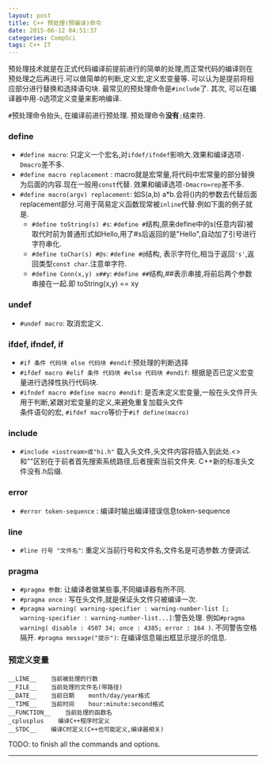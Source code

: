 ```yaml
---
layout: post
title: C++ 预处理(预编译)命令
date: 2015-06-12 04:51:37
categories: CompSci
tags: C++ IT
---
```


预处理技术就是在正式代码编译前提前进行的简单的处理,而正常代码的编译则在预处理之后再进行.可以做简单的判断,定义宏,定义宏变量等. 可以认为是提前将相应部分进行替换和选择语句块. 最常见的预处理命令是`#include`了. 其次, 可以在编译器中用`-D`选项定义变量来影响编译.

 `#`预处理命令抬头, 在编译前进行预处理. 预处理命令**没有**`;`结束符.

### define
- `#define macro`: 只定义一个宏名,对`ifdef/ifndef`影响大.效果和编译选项`-Dmacro`差不多.
- `#define macro replacement` : macro就是宏常量,将代码中宏常量的部分替换为后面的内容.现在一般用`const`代替. 效果和编译选项`-Dmacro=rep`差不多.
- `#define macro(argv) replacement`: 如S(a,b) a*b.会将()内的参数去代替后面replacement部分.可用于简易定义函数现常被`inline`代替.例如下面的例子就是.
  - `#define toString(s) #s`: `#define #`结构,原来define中的s(任意内容)被取代时前为普通形式如Hello,用了#s后返回的是"Hello",自动加了引号进行字符串化.
  - `#define toChar(s) #@s`: `#define #@`结构, 表示字符化,相当于返回`'s'`,返回类型`const char`.注意单字符.
  - `#define Conn(x,y) x##y`: `#define ##`结构,##表示串接,将前后两个参数串接在一起.即 toString(x,y) == xy

### undef
- `#undef macro`:    取消宏定义.

### ifdef, ifndef, if
- `#if 条件 代码块 else 代码块 #endif`:预处理的判断选择
- `#ifdef macro #elif 条件 代码块 #else 代码块 #endif`: 根据是否已定义宏变量进行选择性执行代码块.
- `#ifndef macro #define macro #endif`: 是否未定义宏变量,一般在头文件开头用于判断,紧跟对宏变量的定义,来避免重复加载头文件  
条件语句的宏, `#ifdef macro`等价于`#if define(macro)`

### include
- `#include <iostream>或"hi.h"`    载入头文件,头文件内容将插入到此处.<>和""区别在于前者首先搜索系统路径,后者搜索当前文件夹. C++新的标准头文件没有.h后缀.

### error
- `#error token-sequence` : 编译时输出编译错误信息token-sequence

### line
- `#line 行号 "文件名"`: 重定义当前行号和文件名,文件名是可选参数.方便调试.

### pragma
- `#pragma 参数`: 让编译者做某些事,不同编译器有所不同.
- `#pragma once` : 写在头文件,就是保证头文件只被编译一次.
- `#pragma warning( warning-specifier : warning-number-list [; warning-specifier : warning-number-list...]`:警告处理. 例如`#pragma warning( disable : 4507 34; once : 4385; error : 164 )`. 不同警告空格隔开.
`#pragma message("提示")`: 在编译信息输出框显示提示的信息.

### 预定义变量
~~~~
__LINE__    当前被处理的行数
__FILE__    当前处理的文件名(带路径)
__DATE__    当前日期    month/day/year格式
__TIME__    当前时间    hour:minute:second格式
__FUNCTION__    当前处理的函数名
_cplusplus    编译C++程序时定义
__STDC__    编译C时定义(C++也可能定义,编译器相关)
~~~~

TODO: to finish all the commands and options.

---
